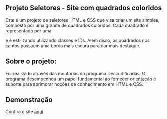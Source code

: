 ## Projeto Seletores - Site com quadrados coloridos
Este é um projeto de seletores HTML e CSS que visa criar um site simples, composto por uma grande de quadrados coloridos. Cada quadrado é representado por uma <div> e é estilizando utilizando classes e IDs. Além disso, os quadrados nos cantos possuem uma borda mais escura para dar mais destaque.

## Sobre o projeto:
Foi realizado através das mentorias do programa Descodificadas. O programa desempenhou um papel fundamental ao fornecer orientação e suporte para aprimorar noções de conhecimento em HTML e CSS.

## Demonstração
Confira o site [aqui](https://github.com/Millena-ferreira/Projeto-Seletores---Site-com-quadrados-coloridos)


